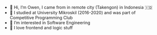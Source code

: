 - 👋 Hi, I’m Owen, I came from in remote city (Takengon) in Indonesia 🇮🇩
- 🏫 I studied at University Mikroskil (2016-2020) and was part of Competitive Programming Club
- 👀 I’m interested in Software Engineering
- 🌱 I love frontend and logic stuff

<!---
owenizedd/owenizedd is a ✨ special ✨ repository because its `README.md` (this file) appears on your GitHub profile.
You can click the Preview link to take a look at your changes.
--->
